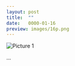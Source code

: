 ```yaml
---
layout: post
title:  ""
date:   0000-01-16
preview: images/16p.png
---
```


![Picture 1]({{site.baseurl}}/images/16.png?auto=yes)

...